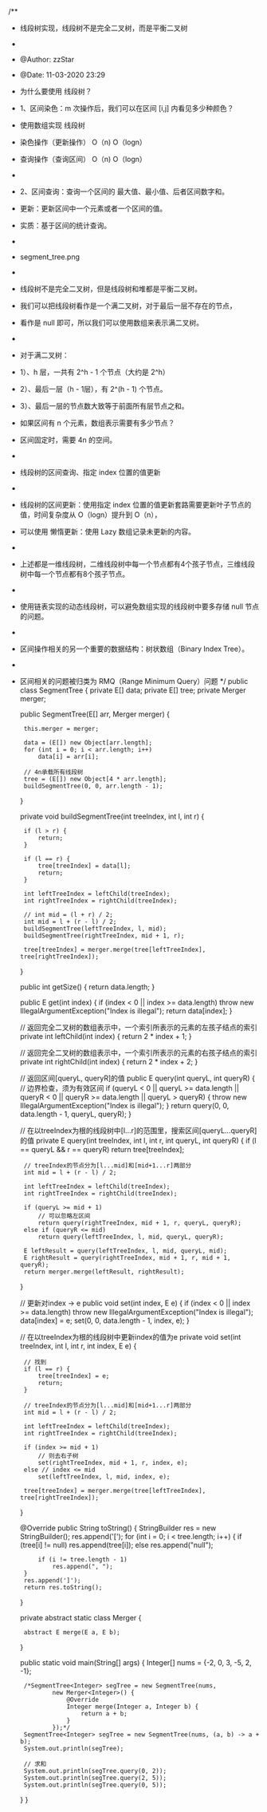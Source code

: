 /**
 * 线段树实现，线段树不是完全二叉树，而是平衡二叉树
 *
 * @Author: zzStar
 * @Date: 11-03-2020 23:29
 * 为什么要使用 线段树？
 * 1、区间染色：m 次操作后，我们可以在区间 [i,j] 内看见多少种颜色？
 * 使用数组实现      线段树
 * 染色操作（更新操作）      O（n)        O（logn）
 * 查询操作（查询区间）      O（n)        O（logn）
 * <p>
 * 2、区间查询：查询一个区间的 最大值、最小值、后者区间数字和。
 * 更新：更新区间中一个元素或者一个区间的值。
 * 实质：基于区间的统计查询。
 * <p>
 * segment_tree.png
 * <p>
 * 线段树不是完全二叉树，但是线段树和堆都是平衡二叉树。
 * 我们可以把线段树看作是一个满二叉树，对于最后一层不存在的节点，
 * 看作是 null 即可，所以我们可以使用数组来表示满二叉树。
 * <p>
 * 对于满二叉树：
 * 1）、h 层，一共有 2^h - 1 个节点（大约是 2^h）
 * 2）、最后一层（h - 1层），有 2^(h - 1) 个节点。
 * 3）、最后一层的节点数大致等于前面所有层节点之和。
 * 如果区间有 n 个元素，数组表示需要有多少节点？
 * 区间固定时，需要 4n 的空间。
 * <p>
 * 线段树的区间查询、指定 index 位置的值更新
 * <p>
 * 线段树的区间更新：使用指定 index 位置的值更新套路需要更新叶子节点的值，时间复杂度从 O（logn）提升到 O（n），
 * 可以使用 懒惰更新：使用 Lazy 数组记录未更新的内容。
 * <p>
 * 上述都是一维线段树，二维线段树中每一个节点都有4个孩子节点，三维线段树中每一个节点都有8个孩子节点。
 * <p>
 * 使用链表实现的动态线段树，可以避免数组实现的线段树中要多存储 null 节点的问题。
 * <p>
 * 区间操作相关的另一个重要的数据结构：树状数组（Binary Index Tree）。
 * <p>
 * 区间相关的问题被归类为 RMQ（Range Minimum Query）问题
 */
public class SegmentTree<E> {
    private E[] data;
    private E[] tree;
    private Merger<E> merger;

    public SegmentTree(E[] arr, Merger<E> merger) {

        this.merger = merger;

        data = (E[]) new Object[arr.length];
        for (int i = 0; i < arr.length; i++)
            data[i] = arr[i];

        // 4n承载所有线段树
        tree = (E[]) new Object[4 * arr.length];
        buildSegmentTree(0, 0, arr.length - 1);
    }

    private void buildSegmentTree(int treeIndex, int l, int r) {

        if (l > r) {
            return;
        }

        if (l == r) {
            tree[treeIndex] = data[l];
            return;
        }

        int leftTreeIndex = leftChild(treeIndex);
        int rightTreeIndex = rightChild(treeIndex);

        // int mid = (l + r) / 2;
        int mid = l + (r - l) / 2;
        buildSegmentTree(leftTreeIndex, l, mid);
        buildSegmentTree(rightTreeIndex, mid + 1, r);

        tree[treeIndex] = merger.merge(tree[leftTreeIndex], tree[rightTreeIndex]);
    }

    public int getSize() {
        return data.length;
    }

    public E get(int index) {
        if (index < 0 || index >= data.length)
            throw new IllegalArgumentException("Index is illegal");
        return data[index];
    }

    // 返回完全二叉树的数组表示中，一个索引所表示的元素的左孩子结点的索引
    private int leftChild(int index) {
        return 2 * index + 1;
    }

    // 返回完全二叉树的数组表示中，一个索引所表示的元素的右孩子结点的索引
    private int rightChild(int index) {
        return 2 * index + 2;
    }

    // 返回区间[queryL, queryR]的值
    public E query(int queryL, int queryR) {
        // 边界检查，须为有效区间
        if (queryL < 0 || queryL >= data.length || queryR < 0 || queryR >= data.length || queryL > queryR) {
            throw new IllegalArgumentException("Index is illegal");
        }
        return query(0, 0, data.length - 1, queryL, queryR);
    }

    // 在以treeIndex为根的线段树中[l...r]的范围里，搜索区间[queryL...queryR]的值
    private E query(int treeIndex, int l, int r, int queryL, int queryR) {
        if (l == queryL && r == queryR) return tree[treeIndex];

        // treeIndex的节点分为[l...mid]和[mid+1...r]两部分
        int mid = l + (r - l) / 2;

        int leftTreeIndex = leftChild(treeIndex);
        int rightTreeIndex = rightChild(treeIndex);

        if (queryL >= mid + 1)
            // 可以忽略左区间
            return query(rightTreeIndex, mid + 1, r, queryL, queryR);
        else if (queryR <= mid)
            return query(leftTreeIndex, l, mid, queryL, queryR);

        E leftResult = query(leftTreeIndex, l, mid, queryL, mid);
        E rightResult = query(rightTreeIndex, mid + 1, r, mid + 1, queryR);
        return merger.merge(leftResult, rightResult);
    }

    // 更新对index -> e
    public void set(int index, E e) {
        if (index < 0 || index >= data.length)
            throw new IllegalArgumentException("Index is illegal");
        data[index] = e;
        set(0, 0, data.length - 1, index, e);
    }

    // 在以treeIndex为根的线段树中更新index的值为e
    private void set(int treeIndex, int l, int r, int index, E e) {

        // 找到
        if (l == r) {
            tree[treeIndex] = e;
            return;
        }

        // treeIndex的节点分为[l...mid]和[mid+1...r]两部分
        int mid = l + (r - l) / 2;

        int leftTreeIndex = leftChild(treeIndex);
        int rightTreeIndex = rightChild(treeIndex);

        if (index >= mid + 1)
            // 则去右子树
            set(rightTreeIndex, mid + 1, r, index, e);
        else // index <= mid
            set(leftTreeIndex, l, mid, index, e);

        tree[treeIndex] = merger.merge(tree[leftTreeIndex], tree[rightTreeIndex]);
    }


    @Override
    public String toString() {
        StringBuilder res = new StringBuilder();
        res.append('[');
        for (int i = 0; i < tree.length; i++) {
            if (tree[i] != null)
                res.append(tree[i]);
            else
                res.append("null");

            if (i != tree.length - 1)
                res.append(", ");
        }
        res.append(']');
        return res.toString();
    }

    private abstract static class Merger<E> {

        abstract E merge(E a, E b);
    }

    public static void main(String[] args) {
        Integer[] nums = {-2, 0, 3, -5, 2, -1};

        /*SegmentTree<Integer> segTree = new SegmentTree(nums,
                new Merger<Integer>() {
                    @Override
                    Integer merge(Integer a, Integer b) {
                        return a + b;
                    }
                });*/
        SegmentTree<Integer> segTree = new SegmentTree(nums, (a, b) -> a + b);
        System.out.println(segTree);

        // 求和
        System.out.println(segTree.query(0, 2));
        System.out.println(segTree.query(2, 5));
        System.out.println(segTree.query(0, 5));
    }
}

